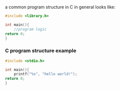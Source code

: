  a common program structure in C  in general looks like:
```c
#include <library.h>

int main(){
    //program logic
return 0;
}
```

### C program structure example
```c
#include <stdio.h>

int main(){
    printf("%s", "hello world!");
return 0;
}
```

